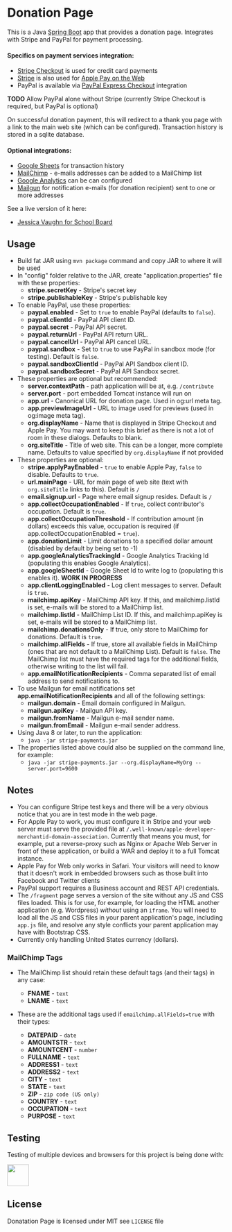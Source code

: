 # Donation Page #

This is a Java [Spring Boot](https://projects.spring.io/spring-boot/) app that provides a donation page. Integrates with Stripe and PayPal for payment processing.

#### Specifics on payment services integration: ####
* [Stripe Checkout](https://stripe.com/docs/checkout) is used for credit card payments
* [Stripe](https://stripe.com/) is also used for [Apple Pay on the Web](https://stripe.com/apple-pay)
* PayPal is available via [PayPal Express Checkout](https://developer.paypal.com/docs/classic/products/express-checkout/) integration

**TODO** Allow PayPal alone without Stripe (currently Stripe Checkout is required, but PayPal is optional)

On successful donation payment, this will redirect to a thank you page with a link to the main web site (which can be configured).  Transaction history is stored in a sqlite database.

#### Optional integrations: ####
 
* [Google Sheets](https://www.google.com/sheets/about/) for transaction history 
* [MailChimp](https://mailchimp.com/) - e-mails addresses can be added to a MailChimp list
* [Google Analytics](https://analytics.google.com/) can be can configured
* [Mailgun](https://www.mailgun.com/) for notification e-mails (for donation recipient) sent to one or more addresses 

See a live version of it here:

* [Jessica Vaughn for School Board](https://jessicavaughn.us/contribute/)


## Usage ##

* Build fat JAR using `mvn package` command and copy JAR to where it will be used
* In "config" folder relative to the JAR, create "application.properties" file with these properties:
  * **stripe.secretKey** - Stripe's secret key
  * **stripe.publishableKey** - Stripe's publishable key
* To enable PayPal, use these properties:
  * **paypal.enabled** - Set to `true` to enable PayPal (defaults to `false`).
  * **paypal.clientId** - PayPal API client ID.
  * **paypal.secret** - PayPal API secret.
  * **paypal.returnUrl** - PayPal API return URL.
  * **paypal.cancelUrl** - PayPal API cancel URL.
  * **paypal.sandbox** - Set to `true` to use PayPal in sandbox mode (for testing). Default is `false`.
  * **paypal.sandboxClientId** - PayPal API Sandbox client ID.
  * **paypal.sandboxSecret** - PayPal API Sandbox secret.
* These properties are optional but recommended:
  * **server.contextPath**  - path application will be at, e.g. `/contribute`
  * **server.port**  - port embedded Tomcat instance will run on
  * **app.url** - Canonical URL for donation page.  Used in og:url meta tag.
  * **app.previewImageUrl** - URL to image used for previews (used in og:image meta tag).
  * **org.displayName**  - Name that is displayed in Stripe Checkout and Apple Pay. You may want to keep this brief as there is not a lot of room in these dialogs.  Defaults to blank.
  * **org.siteTitle**  - Title of web site.  This can be a longer, more complete name.  Defaults to value specified by `org.displayName` if not provided   
* These properties are optional:
  * **stripe.applyPayEnabled** - `true` to enable Apple Pay, `false` to disable.  Defaults to `true`.
  * **url.mainPage**  - URL for main page of web site (text with `org.siteTitle` links to this). Default is `/`
  * **email.signup.url** - Page where email signup resides.  Default is `/`
  * **app.collectOccupationEnabled** - If `true`, collect contributor's occupation. Default is `true`.
  * **app.collectOccupationThreshold** - If contribution amount (in dollars) exceeds this value, occupation is required (if app.collectOccupationEnabled = `true`).
  * **app.donationLimit** - Limit donations to a specified dollar amount (disabled by default by being set to -1)
  * **app.googleAnalyticsTrackingId** - Google Analytics Tracking Id (populating this enables Google Analytics).
  * **app.googleSheetId** - Google Sheet Id to write log to (populating this enables it). **WORK IN PROGRESS**
  * **app.clientLoggingEnabled** - Log client messages to server. Default is `true`.
  * **mailchimp.apiKey** - MailChimp API key. If this, and mailchimp.listId is set, e-mails will be stored to a MailChimp list.
  * **mailchimp.listId** - MailChimp List ID. If this, and mailchimp.apiKey is set, e-mails will be stored to a MailChimp list.
  * **mailchimp.donationsOnly** - If true, only store to MailChimp for donations. Default is `true`.
  * **mailchimp.allFields** - If true, store all available fields in MailChimp (ones that are not default to a MailChimp List). Default is `false`.  The MailChimp list must have the required tags for the additional fields, otherwise writing to the list will fail.
  * **app.emailNotificationRecipients** - Comma separated list of email address to send notifications to.
* To use Mailgun for email notifications set **app.emailNotificationRecipients** and all of the following settings:
  * **mailgun.domain** - Email domain configured in Mailgun.
  * **mailgun.apiKey** - Mailgun API key.
  * **mailgun.fromName** - Mailgun e-mail sender name.
  * **mailgun.fromEmail** - Mailgun e-mail sender address.
* Using Java 8 or later, to run the application:
  * `java -jar stripe-payments.jar`
* The properties listed above could also be supplied on the command line, for example:
  * `java -jar stripe-payments.jar --org.displayName=MyOrg --server.port=9600`

## Notes ##

* You can configure Stripe test keys and there will be a very obvious notice that you are in test mode in the web page.
* For Apple Pay to work, you must configure it in Stripe and your web server must serve the provided file at `/.well-known/apple-developer-merchantid-domain-association`.  Currently that means you must, for example, put a reverse-proxy such as Nginx or Apache Web Server in front of these application, or build a WAR and deploy it to a full Tomcat instance.
* Apple Pay for Web only works in Safari. Your visitors will need to know that it doesn't work in embedded browsers such as those built into Facebook and Twitter clients
* PayPal support requires a Business account and REST API credentials.
* The `/fragment` page serves a version of the site without any JS and CSS files loaded.  This is for use, for example, for loading the HTML another application (e.g. Wordpress) _without_ using an `iframe`.  You will need to load all the JS and CSS files in your parent application's page, including `app.js` file, and resolve any style conflicts your parent application may have with Bootstrap CSS.   
* Currently only handling United States currency (dollars).

### MailChimp Tags ###

* The MailChimp list should retain these default tags (and their tags) in any case:
  * **FNAME** - `text`
  * **LNAME** - `text`

* These are the additional tags used if `emailchimp.allFields=true` with their types:
  * **DATEPAID** - `date`
  * **AMOUNTSTR** - `text`
  * **AMOUNTCENT** - `number`
  * **FULLNAME** - `text`
  * **ADDRESS1** - `text`
  * **ADDRESS2** - `text`
  * **CITY** - `text`
  * **STATE** - `text`
  * **ZIP** - `zip code (US only)`
  * **COUNTRY** - `text`
  * **OCCUPATION** - `text`
  * **PURPOSE** - `text`

## Testing ##
Testing of multiple devices and browsers for this project is being done with:

<a href="https://www.browserstack.com"><img src="https://nileshk.github.io/donation-page/doc/img/BrowserStack.svg" height="50"/></a>

## License ##

Donatation Page is licensed under MIT see `LICENSE` file
